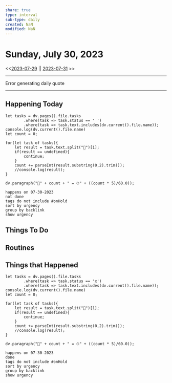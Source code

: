 ```yaml
---
share: true
type: interval
sub-type: daily
created: NaN 
modified: NaN
---
```

# Sunday, July 30, 2023
<<[2023-07-29](./2023-07-29.md) || [2023-07-31](./2023-07-31.md) >>

---

Error generating daily quote

---
## Happening Today
```dataviewjs
let tasks = dv.pages().file.tasks
		.where(task => task.status == ' ')
		.where(task => task.text.includes(dv.current().file.name));
console.log(dv.current().file.name)
let count = 0;

for(let task of tasks){
	let result = task.text.split("🍅")[1];
	if(result == undefined){
		continue;
	}
	count += parseInt(result.substring(0,2).trim());
	//console.log(result);
}

dv.paragraph("🍅" + count + " = ⏱" + ((count * 5)/60.0));
```

```tasks
happens on 07-30-2023
not done
tags do not include #onHold
sort by urgency
group by backlink
show urgency
```

## Things To Do






## Routines

















## Things that Happened
```dataviewjs
let tasks = dv.pages().file.tasks
		.where(task => task.status == 'x')
		.where(task => task.text.includes(dv.current().file.name));
console.log(dv.current().file.name)
let count = 0;

for(let task of tasks){
	let result = task.text.split("🍅")[1];
	if(result == undefined){
		continue;
	}
	count += parseInt(result.substring(0,2).trim());
	//console.log(result);
}

dv.paragraph("🍅" + count + " = ⏱" + ((count * 5)/60.0));
```


```tasks
happens on 07-30-2023
done
tags do not include #onHold
sort by urgency
group by backlink
show urgency
```